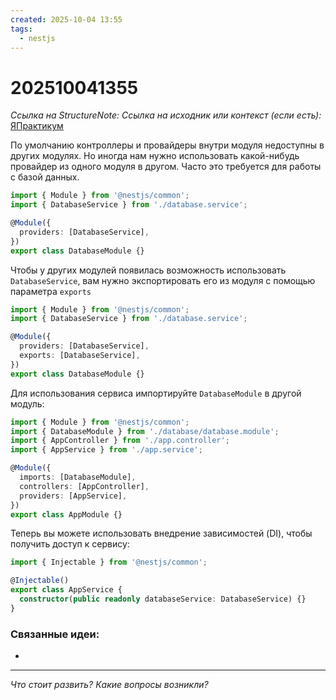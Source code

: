```yaml
---
created: 2025-10-04 13:55
tags:
  - nestjs
---
```

# 202510041355
*Ссылка на StructureNote:*
*Ссылка на исходник или контекст (если есть):* [ЯПрактикум](https://practicum.yandex.ru/learn/backend-nodejs/courses/a4214ab0-2146-4152-b90e-651bf4c7ca5e/sprints/564244/topics/1df920a3-5c6a-4fcd-884c-0f66136c2b56/lessons/c5752da6-232b-4382-b391-e71e86011c66/)


По умолчанию контроллеры и провайдеры внутри модуля недоступны в других модулях. Но иногда нам нужно использовать какой-нибудь провайдер из одного модуля в другом. Часто это требуется для работы с базой данных.
```ts
import { Module } from '@nestjs/common';
import { DatabaseService } from './database.service';

@Module({
  providers: [DatabaseService],
})
export class DatabaseModule {}
```
Чтобы у других модулей появилась возможность использовать `DatabaseService`, вам нужно экспортировать его из модуля с помощью параметра `exports`
```ts
import { Module } from '@nestjs/common';
import { DatabaseService } from './database.service';

@Module({
  providers: [DatabaseService],
  exports: [DatabaseService],
})
export class DatabaseModule {}
```
Для использования сервиса импортируйте `DatabaseModule` в другой модуль:
```ts
import { Module } from '@nestjs/common';
import { DatabaseModule } from './database/database.module';
import { AppController } from './app.controller';
import { AppService } from './app.service';

@Module({
  imports: [DatabaseModule],
  controllers: [AppController],
  providers: [AppService],
})
export class AppModule {}
```
Теперь вы можете использовать внедрение зависимостей (DI), чтобы получить доступ к сервису:
```ts
import { Injectable } from '@nestjs/common';

@Injectable()
export class AppService {
  constructor(public readonly databaseService: DatabaseService) {}
}
```


### Связанные идеи:
* 
---

*Что стоит развить? Какие вопросы возникли?*